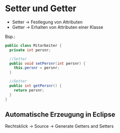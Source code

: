 # Setter und Getter

- Setter -> Festlegung von Attributen
- Getter -> Erhalten von Attributen einer Klasse

Bsp.:
```java
public class Mitarbeiter {
  private int persnr;

  //Setter
  public void setPersnr(int persnr) {
    this.persnr = persnr;
  }

  //Getter
  public int getPersnr() {
    return persnr;
  }
}
```

## Automatische Erzeugung in Eclipse

Rechtsklick -> Source -> Generate Getters and Setters
